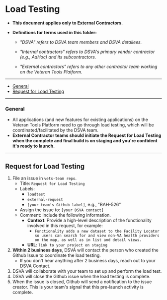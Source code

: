 # Load Testing

* **This document applies only to External Contractors.**

* **Definitions for terms used in this folder:**

  * *"DSVA" refers to DSVA team members and DSVA detailees.*

  * *"Internal contractors" refers to DSVA's primary vendor contractor (e.g., AdHoc) and its subcontractors.*

  * *"External contractors" refers to any other contractor team working on the Veteran Tools Platform.*

<hr>

* [General](#general)
* [Request for Load Testing](#request-for-load-testing)

<hr>

### General

* All applications (and new features for existing applications) on the Veteran Tools Platform need to go through load testing, which will be coordinated/facilitated by the DSVA team.
* **External Contractor teams should initiate the Request for Load Testing when the complete and final build is on staging and you're confident it's ready to launch.**

<hr>

## Request for Load Testing

1. File an issue in ```vets-team repo```.
    * Title: ```Request for Load Testing```
    * Labels:
      * ```loadtest```
      * ```external-request```
      * ```[your team's Github label]```, e.g., "BAH-526"
    * Assign the issue to: ```[your DSVA contact]```
    * Comment: Include the following information.
      * **Context**: Provide a high-level description of the functionality involved in this request, for example:
        * ```Functionality adds a new dataset to the Facility Locator so users can search for and view non-VA health providers on the map, as well as in list and detail views.```
      * **URL**: ```link to your project on staging```
1. **Within 2 business days**, DSVA will contact the person who created the Github Issue to coordinate the load testing.
    * If you don't hear anything after 2 business days, reach out to your DSVA Contact.
1. DSVA will collaborate with your team to set up and perform the load test.
1. DSVA will close the Github issue when the load testing is complete.
1. When the issue is closed, Github will send a notification to the issue creator. This is your team's signal that this pre-launch activity is complete.
